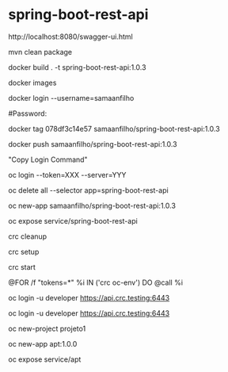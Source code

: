 # spring-boot-rest-api


http://localhost:8080/swagger-ui.html


mvn clean package

docker build . -t spring-boot-rest-api:1.0.3

docker images

docker login --username=samaanfilho

#Password:

docker tag 078df3c14e57 samaanfilho/spring-boot-rest-api:1.0.3

docker push samaanfilho/spring-boot-rest-api:1.0.3

"Copy Login Command"

oc login --token=XXX --server=YYY

oc delete all --selector app=spring-boot-rest-api

oc new-app samaanfilho/spring-boot-rest-api:1.0.3

oc expose service/spring-boot-rest-api







crc cleanup

crc setup

crc start

@FOR /f "tokens=*" %i IN ('crc oc-env') DO @call %i

oc login -u developer https://api.crc.testing:6443

oc login -u developer https://api.crc.testing:6443

oc new-project projeto1

oc new-app apt:1.0.0

oc expose service/apt
